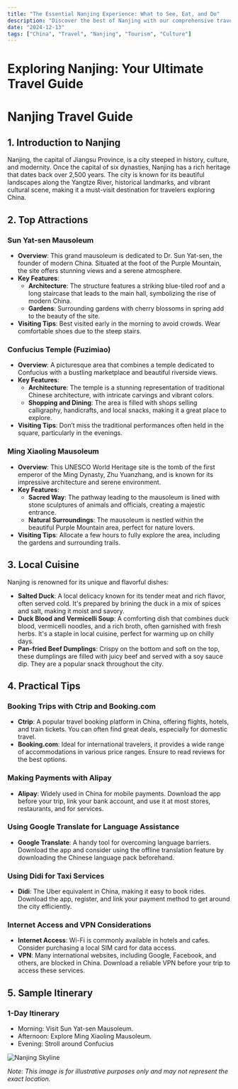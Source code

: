 ```yaml
---
title: "The Essential Nanjing Experience: What to See, Eat, and Do"
description: "Discover the best of Nanjing with our comprehensive travel guide. Explore top attractions, savor local cuisine, and get insider tips for an unforgettable Chinese adventure."
date: "2024-12-13"
tags: ["China", "Travel", "Nanjing", "Tourism", "Culture"]
---
```


# Exploring Nanjing: Your Ultimate Travel Guide

# Nanjing Travel Guide

## 1. Introduction to Nanjing
Nanjing, the capital of Jiangsu Province, is a city steeped in history, culture, and modernity. Once the capital of six dynasties, Nanjing has a rich heritage that dates back over 2,500 years. The city is known for its beautiful landscapes along the Yangtze River, historical landmarks, and vibrant cultural scene, making it a must-visit destination for travelers exploring China.

## 2. Top Attractions

### Sun Yat-sen Mausoleum
- **Overview**: This grand mausoleum is dedicated to Dr. Sun Yat-sen, the founder of modern China. Situated at the foot of the Purple Mountain, the site offers stunning views and a serene atmosphere.
- **Key Features**:
  - **Architecture**: The structure features a striking blue-tiled roof and a long staircase that leads to the main hall, symbolizing the rise of modern China.
  - **Gardens**: Surrounding gardens with cherry blossoms in spring add to the beauty of the site.
- **Visiting Tips**: Best visited early in the morning to avoid crowds. Wear comfortable shoes due to the steep stairs.

### Confucius Temple (Fuzimiao)
- **Overview**: A picturesque area that combines a temple dedicated to Confucius with a bustling marketplace and beautiful riverside views.
- **Key Features**:
  - **Architecture**: The temple is a stunning representation of traditional Chinese architecture, with intricate carvings and vibrant colors.
  - **Shopping and Dining**: The area is filled with shops selling calligraphy, handicrafts, and local snacks, making it a great place to explore.
- **Visiting Tips**: Don’t miss the traditional performances often held in the square, particularly in the evenings.

### Ming Xiaoling Mausoleum
- **Overview**: This UNESCO World Heritage site is the tomb of the first emperor of the Ming Dynasty, Zhu Yuanzhang, and is known for its impressive architecture and serene environment.
- **Key Features**:
  - **Sacred Way**: The pathway leading to the mausoleum is lined with stone sculptures of animals and officials, creating a majestic entrance.
  - **Natural Surroundings**: The mausoleum is nestled within the beautiful Purple Mountain area, perfect for nature lovers.
- **Visiting Tips**: Allocate a few hours to fully explore the area, including the gardens and surrounding trails.

## 3. Local Cuisine
Nanjing is renowned for its unique and flavorful dishes:

- **Salted Duck**: A local delicacy known for its tender meat and rich flavor, often served cold. It's prepared by brining the duck in a mix of spices and salt, making it moist and savory.
- **Duck Blood and Vermicelli Soup**: A comforting dish that combines duck blood, vermicelli noodles, and a rich broth, often garnished with fresh herbs. It's a staple in local cuisine, perfect for warming up on chilly days.
- **Pan-fried Beef Dumplings**: Crispy on the bottom and soft on the top, these dumplings are filled with juicy beef and served with a soy sauce dip. They are a popular snack throughout the city.

## 4. Practical Tips

### Booking Trips with Ctrip and Booking.com
- **Ctrip**: A popular travel booking platform in China, offering flights, hotels, and train tickets. You can often find great deals, especially for domestic travel.
- **Booking.com**: Ideal for international travelers, it provides a wide range of accommodations in various price ranges. Ensure to read reviews for the best options.

### Making Payments with Alipay
- **Alipay**: Widely used in China for mobile payments. Download the app before your trip, link your bank account, and use it at most stores, restaurants, and for services.

### Using Google Translate for Language Assistance
- **Google Translate**: A handy tool for overcoming language barriers. Download the app and consider using the offline translation feature by downloading the Chinese language pack beforehand.

### Using Didi for Taxi Services
- **Didi**: The Uber equivalent in China, making it easy to book rides. Download the app, register, and link your payment method to get around the city efficiently.

### Internet Access and VPN Considerations
- **Internet Access**: Wi-Fi is commonly available in hotels and cafes. Consider purchasing a local SIM card for data access.
- **VPN**: Many international websites, including Google, Facebook, and others, are blocked in China. Download a reliable VPN before your trip to access these services.

## 5. Sample Itinerary

### 1-Day Itinerary
- Morning: Visit Sun Yat-sen Mausoleum.
- Afternoon: Explore Ming Xiaoling Mausoleum.
- Evening: Stroll around Confucius

<img src="https://source.unsplash.com/1600x900/?Nanjing,cityscape" alt="Nanjing Skyline" loading="lazy">

*Note: This image is for illustrative purposes only and may not represent the exact location.*


